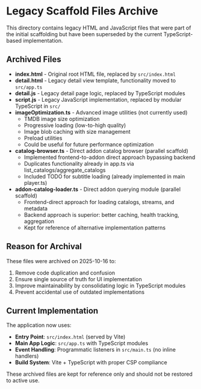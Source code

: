 # Legacy Scaffold Files Archive

This directory contains legacy HTML and JavaScript files that were part of the initial scaffolding but have been superseded by the current TypeScript-based implementation.

## Archived Files

- **index.html** - Original root HTML file, replaced by `src/index.html`
- **detail.html** - Legacy detail view template, functionality moved to `src/app.ts`
- **detail.js** - Legacy detail page logic, replaced by TypeScript modules
- **script.js** - Legacy JavaScript implementation, replaced by modular TypeScript in `src/`
- **imageOptimization.ts** - Advanced image utilities (not currently used)
  - TMDB image size optimization
  - Progressive loading (low-to-high quality)
  - Image blob caching with size management
  - Preload utilities
  - Could be useful for future performance optimization
- **catalog-browser.ts** - Direct addon catalog browser (parallel scaffold)
  - Implemented frontend-to-addon direct approach bypassing backend
  - Duplicates functionality already in app.ts via list_catalogs/aggregate_catalogs
  - Included TODO for subtitle loading (already implemented in main player.ts)
- **addon-catalog-loader.ts** - Direct addon querying module (parallel scaffold)
  - Frontend-direct approach for loading catalogs, streams, and metadata
  - Backend approach is superior: better caching, health tracking, aggregation
  - Kept for reference of alternative implementation patterns

## Reason for Archival

These files were archived on 2025-10-16 to:
1. Remove code duplication and confusion
2. Ensure single source of truth for UI implementation
3. Improve maintainability by consolidating logic in TypeScript modules
4. Prevent accidental use of outdated implementations

## Current Implementation

The application now uses:
- **Entry Point**: `src/index.html` (served by Vite)
- **Main App Logic**: `src/app.ts` with TypeScript modules
- **Event Handling**: Programmatic listeners in `src/main.ts` (no inline handlers)
- **Build System**: Vite + TypeScript with proper CSP compliance

These archived files are kept for reference only and should not be restored to active use.
